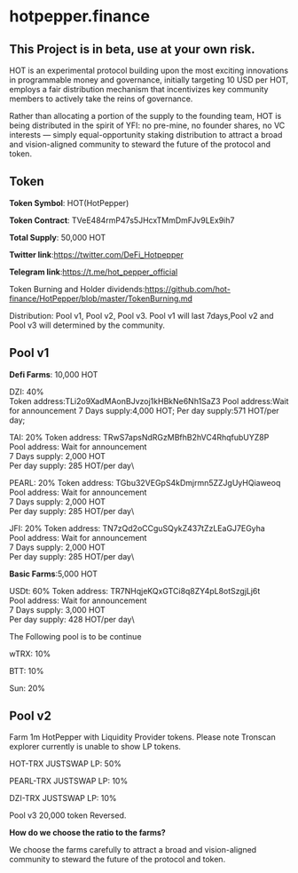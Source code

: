 # hotpepper.finance
## This Project is in beta, use at your own risk.
HOT is an experimental protocol building upon the most exciting innovations in programmable money and governance, initially targeting 10 USD per HOT, employs a fair distribution mechanism that incentivizes key community members to actively take the reins of governance.

Rather than allocating a portion of the supply to the founding team, HOT is being distributed in the spirit of YFI: no pre-mine, no founder shares, no VC interests — simply equal-opportunity staking distribution to attract a broad and vision-aligned community to steward the future of the protocol and token.
## Token
**Token Symbol**: HOT(HotPepper)

**Token Contract**: TVeE484rmP47s5JHcxTMmDmFJv9LEx9ih7

**Total Supply**: 50,000 HOT

**Twitter link**:https://twitter.com/DeFi_Hotpepper

**Telegram link**:https://t.me/hot_pepper_official

Token Burning and Holder dividends:https://github.com/hot-finance/HotPepper/blob/master/TokenBurning.md

Distribution: Pool v1, Pool v2, Pool v3. Pool v1 will last 7days,Pool v2 and Pool v3 will determined by the community.

## Pool v1

**Defi Farms**: 10,000 HOT

DZI: 40%   
Token address:TLi2o9XadMAonBJvzoj1kHBkNe6Nh1SaZ3
Pool address:Wait for announcement
7 Days supply:4,000 HOT;
Per day supply:571 HOT/per day;

TAI: 20%
Token address: TRwS7apsNdRGzMBfhB2hVC4RhqfubUYZ8P\
Pool address: Wait for announcement\
7 Days supply: 2,000 HOT\
Per day supply: 285 HOT/per day\

PEARL: 20% 
Token address: TGbu32VEGpS4kDmjrmn5ZZJgUyHQiaweoq\
Pool address: Wait for announcement\
7 Days supply: 2,000 HOT\
Per day supply: 285 HOT/per day\

JFI: 20% 
Token address: TN7zQd2oCCguSQykZ437tZzLEaGJ7EGyha\
Pool address: Wait for announcement\
7 Days supply: 2,000 HOT\
Per day supply: 285 HOT/per day\

**Basic Farms**:5,000 HOT

USDt: 60% 
Token address: TR7NHqjeKQxGTCi8q8ZY4pL8otSzgjLj6t\
Pool address: Wait for announcement\
7 Days supply: 3,000 HOT\
Per day supply: 428 HOT/per day\

The Following pool is to be continue

wTRX: 10%

BTT: 10% 

Sun: 20%

## Pool v2
Farm 1m HotPepper with Liquidity Provider tokens. Please note Tronscan explorer currently is unable to show LP tokens.

HOT-TRX JUSTSWAP LP: 50%

PEARL-TRX JUSTSWAP LP: 10%

DZI-TRX JUSTSWAP LP: 10%

Pool v3
20,000 token Reversed.

**How do we choose the ratio to the farms?**

We choose the farms carefully to attract a broad and vision-aligned community to steward the future of the protocol and token.
